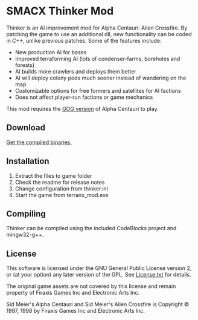 
SMACX Thinker Mod
=================

Thinker is an AI improvement mod for Alpha Centauri: Alien Crossfire. By patching the game to use an additional dll, new functionality can be coded in C++, unlike previous patches. Some of the features include:

* New production AI for bases
* Improved terraforming AI (lots of condenser-farms, boreholes and forests)
* AI builds more crawlers and deploys them better
* AI will deploy colony pods much sooner instead of wandering on the map
* Customizable options for free formers and satellites for AI factions
* Does not affect player-run factions or game mechanics

This mod requires the [GOG version](https://www.gog.com/game/sid_meiers_alpha_centauri) of Alpha Centauri to play.


Download
--------
[Get the compiled binaries.](https://www.dropbox.com/sh/qsps5bhz8v020o9/AAAp6ioWxdo7vnG6Ity5W3o1a?dl=0&lst=)


Installation
------------
1. Extract the files to game folder
2. Check the readme for release notes
3. Change configuration from thinker.ini
4. Start the game from terranx_mod.exe


Compiling
---------
Thinker can be compiled using the included CodeBlocks project and mingw32-g++.


License
-------
This software is licensed under the GNU General Public License version 2, or (at your option) any later version of the GPL. See [License.txt](License.txt) for details.

The original game assets are not covered by this license and remain property of Firaxis Games Inc and Electronic Arts Inc.

Sid Meier's Alpha Centauri and Sid Meier's Alien Crossfire is Copyright © 1997, 1998 by Firaxis Games Inc and Electronic Arts Inc.

